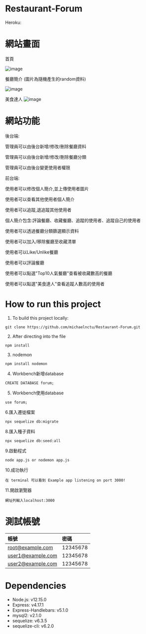 # Restaurant-Forum

Heroku: 

# 網站畫面

首頁

![image](https://user-images.githubusercontent.com/65526955/98906652-734f5380-24f8-11eb-807e-ce8215f6eaf6.png)

餐廳簡介 (圖片為隨機產生的random資料)

![image](https://user-images.githubusercontent.com/65526955/98907225-74cd4b80-24f9-11eb-9935-e87c80cdf0ab.png)

美食達人
![image](https://user-images.githubusercontent.com/65526955/98907910-8d8a3100-24fa-11eb-8eec-180f23b9c33f.png)


# 網站功能

後台端: 

管理員可以由後台新增/修改/刪除餐廳資料

管理員可以由後台新增/修改/刪除餐廳分類

管理員可以由後台變更使用者權限

前台端: 

使用者可以修改個人簡介,並上傳使用者圖片

使用者可以查看其他使用者個人簡介

使用者可以追蹤,退追蹤其他使用者

個人簡介包含:評論餐廳、收藏餐廳、追蹤的使用者、追蹤自己的使用者

使用者可以透過餐廳分類篩選顯示資料

使用者可以加入/移除餐廳至收藏清單

使用者可以Like/Unlike餐廳

使用者可以評論餐廳

使用者可以點選"Top10人氣餐廳"查看被收藏數高的餐廳

使用者可以點選"美食達人"查看追蹤人數高的使用者

# How to run this project
1. To build this project locally:
```
git clone https://github.com/michaelnctu/Restaurant-Forum.git
```
2. After directing into the file
```
npm install
```
3. nodemon
```
npm install nodemon 
```
4. Workbench新增database
```
CREATE DATABASE forum;
```
5. Workbench使用database
```
use forum;
```
6.匯入遷徙檔案
```
npx sequelize db:migrate
```
8.匯入種子資料
```
npx sequelize db:seed:all
```
9.啟動程式
```
node app.js or nodemon app.js
```
10.成功執行
```
在 terminal 可以看到 Example app listening on port 3000!
```
11.開啟瀏覽器
```
網址列輸入localhost:3000
```

# 測試帳號
| 帳號 | 密碼 |
| :------------- | :------------- |
| root@example.com | 12345678  |
| user1@example.com | 12345678  |
| user2@example.com	| 12345678  |


# Dependencies
+ Node.js: v12.15.0
+ Express: v4.17.1
+ Express-Handlebars: v5.1.0
+ mysql2: v2.1.0
+ sequelize: v6.3.5
+ sequelize-cli: v6.2.0


